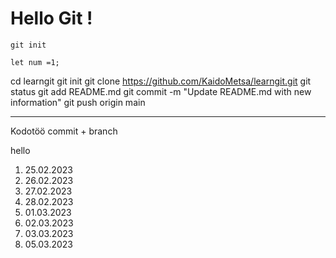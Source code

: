 # Hello Git !

`git init`


```
let num =1;
```

cd learngit
git init
git clone https://github.com/KaidoMetsa/learngit.git
git status
git add README.md
git commit -m "Update README.md with new information"
git push origin main



______________________________

Kodotöö commit + branch 

hello

1. 25.02.2023
2. 26.02.2023
3. 27.02.2023
4. 28.02.2023
5. 01.03.2023
6. 02.03.2023
7. 03.03.2023
8. 05.03.2023

